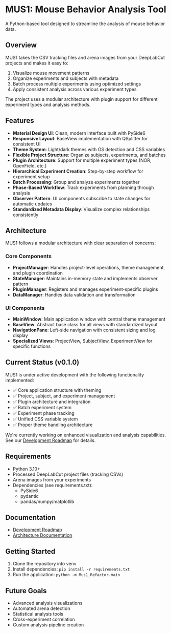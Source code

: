 # MUS1: Mouse Behavior Analysis Tool

A Python-based tool designed to streamline the analysis of mouse behavior data.

## Overview

MUS1 takes the CSV tracking files and arena images from your DeepLabCut projects and makes it easy to:
1. Visualize mouse movement patterns
2. Organize experiments and subjects with metadata
3. Batch process multiple experiments using optimized settings
4. Apply consistent analysis across various experiment types

The project uses a modular architecture with plugin support for different experiment types and analysis methods.

## Features

- **Material Design UI**: Clean, modern interface built with PySide6
- **Responsive Layout**: BaseView implementation with QSplitter for consistent UI
- **Theme System**: Light/dark themes with OS detection and CSS variables
- **Flexible Project Structure**: Organize subjects, experiments, and batches
- **Plugin Architecture**: Support for multiple experiment types (NOR, OpenField, etc.)
- **Hierarchical Experiment Creation**: Step-by-step workflow for experiment setup
- **Batch Processing**: Group and analyze experiments together
- **Phase-Based Workflow**: Track experiments from planning through analysis
- **Observer Pattern**: UI components subscribe to state changes for automatic updates
- **Standardized Metadata Display**: Visualize complex relationships consistently

## Architecture

MUS1 follows a modular architecture with clear separation of concerns:

### Core Components
- **ProjectManager**: Handles project-level operations, theme management, and plugin coordination
- **StateManager**: Maintains in-memory state and implements observer pattern
- **PluginManager**: Registers and manages experiment-specific plugins
- **DataManager**: Handles data validation and transformation

### UI Components
- **MainWindow**: Main application window with central theme management
- **BaseView**: Abstract base class for all views with standardized layout
- **NavigationPane**: Left-side navigation with consistent sizing and log display
- **Specialized Views**: ProjectView, SubjectView, ExperimentView for specific functions

## Current Status (v0.1.0)

MUS1 is under active development with the following functionality implemented:
- ✅ Core application structure with theming
- ✅ Project, subject, and experiment management
- ✅ Plugin architecture and integration
- ✅ Batch experiment system
- ✅ Experiment phase tracking
- ✅ Unified CSS variable system
- ✅ Proper theme handling architecture

We're currently working on enhanced visualization and analysis capabilities. See our [Development Roadmap](Mus1_Refactor/refactor%20notes/ROADMAP.md) for details.

## Requirements
- Python 3.10+
- Processed DeepLabCut project files (tracking CSVs)
- Arena images from your experiments
- Dependencies (see requirements.txt):
  - PySide6
  - pydantic
  - pandas/numpy/matplotlib

## Documentation
- [Development Roadmap](docs/ROADMAP.md)
- [Architecture Documentation](Architecture.md)

## Getting Started

1. Clone the repository into venv
2. Install dependencies: `pip install -r requirements.txt`
3. Run the application: `python -m Mus1_Refactor.main`

## Future Goals
- Advanced analysis visualizations
- Automated arena detection
- Statistical analysis tools
- Cross-experiment correlation
- Custom analysis pipeline creation



